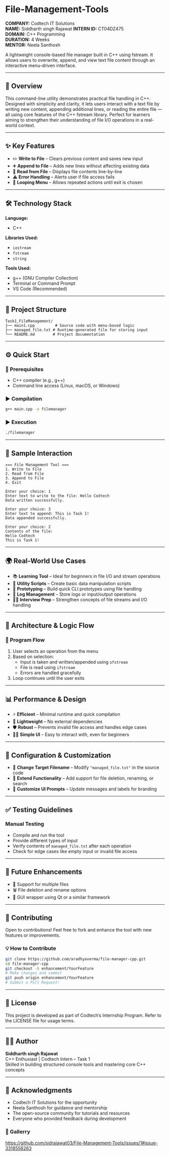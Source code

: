 # File-Management-Tools
**COMPANY:** Codtech IT Solutions  
**NAME:** Siddharth singh Rajawat 
**INTERN ID:** CT04DZ475  
**DOMAIN:** C++ Programming  
**DURATION:** 4 Weeks  
**MENTOR:** Neela Santhosh  

A lightweight console-based file manager built in C++ using fstream. It allows users to overwrite, append, and view text file content through an interactive menu-driven interface.

---

## 🚀 Overview

This command-line utility demonstrates practical file handling in C++. Designed with simplicity and clarity, it lets users interact with a text file by writing new content, appending additional lines, or reading the entire file — all using core features of the C++ fstream library.
Perfect for learners aiming to strengthen their understanding of file I/O operations in a real-world context.


---

## ✨ Key Features

- ✏️ **Write to File** – Clears previous content and saves new input
- ➕ **Append to File** – Adds new lines without affecting existing data 
- 📖 **Read from File** – Displays file contents line-by-line 
- ⚠️ **Error Handling** – Alerts user if file access fails  
- 🔁 **Looping Menu** – Allows repeated actions until exit is chosen 

---

## 🛠️ Technology Stack

**Language:**  
- C++

**Libraries Used:**  
- `iostream`  
- `fstream`  
- `string`

**Tools Used:**  
- g++ (GNU Compiler Collection)  
- Terminal or Command Prompt  
- VS Code (Recommended)

---

## 📁 Project Structure

```
Task1_FileManagement/
├── main1.cpp         # Source code with menu-based logic  
├── managed_file.txt # Runtime-generated file for storing input  
└── README.md        # Project documentation  
```

---

## ⚙️ Quick Start

### 🔧 Prerequisites

- C++ compiler (e.g., g++)
- Command line access (Linux, macOS, or Windows)

### ▶️ Compilation

```bash
g++ main.cpp -o filemanager
```

### ▶️ Execution

```bash
./filemanager
```

---

## 🧪 Sample Interaction

```
=== File Management Tool ===
1. Write to File
2. Read from File
3. Append to File
4. Exit

Enter your choice: 1  
Enter text to write to the file: Hello Codtech  
Data written successfully.

Enter your choice: 3  
Enter text to append: This is Task 1!  
Data appended successfully.

Enter your choice: 2  
Contents of the file:  
Hello Codtech  
This is Task 1!
```

---

## 🌍 Real-World Use Cases

- 📚 **Learning Tool** – Ideal for beginners in file I/O and stream operations  
- 🔧 **Utility Scripts** – Create basic data manipulation scripts  
- 🧪 **Prototyping** – Build quick CLI prototypes using file handling  
- 📁 **Log Management** – Store logs or input/output operations  
- 🧑‍💻 **Interview Prep** – Strengthen concepts of file streams and I/O handling  

---

## 🧠 Architecture & Logic Flow

### 📌 Program Flow

1. User selects an operation from the menu  
2. Based on selection:  
   - Input is taken and written/appended using `ofstream`  
   - File is read using `ifstream`  
   - Errors are handled gracefully  
3. Loop continues until the user exits  

---

## 📊 Performance & Design

- ⚡ **Efficient** – Minimal runtime and quick compilation  
- 🎯 **Lightweight** – No external dependencies  
- 🛡️ **Robust** – Prevents invalid file access and handles edge cases  
- 👨‍💻 **Simple UI** – Easy to interact with, even for beginners  

---

## 🔧 Configuration & Customization

- 📝 **Change Target Filename** – Modify `"managed_file.txt"` in the source code  
- 🧱 **Extend Functionality** – Add support for file deletion, renaming, or search  
- 🎨 **Customize UI Prompts** – Update messages and labels for branding  

---

## ✅ Testing Guidelines

### Manual Testing

- Compile and run the tool  
- Provide different types of input  
- Verify contents of `managed_file.txt` after each operation  
- Check for edge cases like empty input or invalid file access  

---

## 🚧 Future Enhancements

- 📁 Support for multiple files  
- 🗑️ File deletion and rename options  
- 🧃 GUI wrapper using Qt or a similar framework  

---

## 🤝 Contributing

Open to contributions! Feel free to fork and enhance the tool with new features or improvements.
### 💡 How to Contribute

```bash
git clone https://github.com/aradhyaverma/file-manager-cpp.git
cd file-manager-cpp
git checkout -b enhancement/YourFeature
# Make changes and commit
git push origin enhancement/YourFeature
# Submit a Pull Request!

```

---

## 📄 License

This project is developed as part of Codtech’s Internship Program. Refer to the LICENSE file for usage terms.

---

## 👨‍💻 Author

**Siddharth singh Rajawat**  
C++ Enthusiast | Codtech Intern – Task 1  
Skilled in building structured console tools and mastering core C++ concepts  

---

## 🙏 Acknowledgments

- Codtech IT Solutions for the opportunity  
- Neela Santhosh for guidance and mentorship  
- The open-source community for tutorials and resources  
- Everyone who provided feedback during development  

### 🔗 Gallerry
https://github.com/sidrajawat03/File-Management-Tools/issues/1#issue-3318556263
